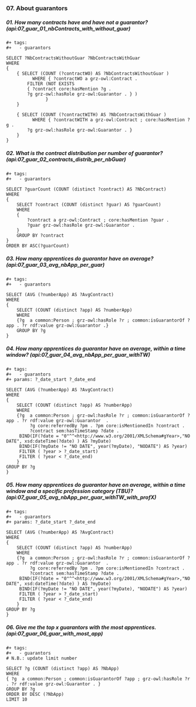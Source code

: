 ### 07. About guarantors 

##### 01. How many contracts have and have not a guarantor? (api:07_guar_01_nbContracts_with_without_guar)
```sparql
#+ tags:
#+   - guarantors

SELECT ?NbContractsWithoutGuar ?NbContractsWithGuar 
WHERE
{
	{ SELECT (COUNT (?contractWO) AS ?NbContractsWithoutGuar )
          WHERE { ?contractWO a grz-owl:Contract . 
		FILTER (NOT EXISTS 
		{ ?contract core:hasMention ?g .
	  	?g grz-owl:hasRole grz-owl:Guarantor . } ) 
               }
	}

	{ SELECT (COUNT (?contractWITH) AS ?NbContractsWithGuar )
          WHERE { ?contractWITH a grz-owl:Contract ; core:hasMention ?g .
	  	?g grz-owl:hasRole grz-owl:Guarantor . }
	}
}
```


##### 02. What is the contract distribution per number of guarantor?  (api:07_guar_02_contracts_distrib_per_nbGuar)
```sparql
#+ tags:
#+   - guarantors

SELECT ?guarCount (COUNT (distinct ?contract) AS ?NbContract)
WHERE 
{ 
	SELECT ?contract (COUNT (distinct ?guar) AS ?guarCount)
	WHERE 
	{ 
	    ?contract a grz-owl:Contract ; core:hasMention ?guar . 
	    ?guar grz-owl:hasRole grz-owl:Guarantor . 
	} 
	GROUP BY ?contract 
} 
ORDER BY ASC(?guarCount)
```

##### 03. How many apprentices do guarantor have on average? (api:07_guar_03_avg_nbApp_per_guar)
```sparql
#+ tags:
#+   - guarantors

SELECT (AVG (?numberApp) AS ?AvgContract)
WHERE
{
	SELECT (COUNT (distinct ?app) AS ?numberApp)
	WHERE
	{?g  a common:Person ; grz-owl:hasRole ?r ; common:isGuarantorOf ?app . ?r rdf:value grz-owl:Guarantor .}
	GROUP BY ?g
}
```

##### 04. How many apprentices do guarantor have on average, within a time window? (api:07_guar_04_avg_nbApp_per_guar_withTW)
```sparql
#+ tags:
#+   - guarantors
#+ params: ?_date_start ?_date_end

SELECT (AVG (?numberApp) AS ?AvgContract)
WHERE
{
	SELECT (COUNT (distinct ?app) AS ?numberApp) 
	WHERE
	{?g  a common:Person ; grz-owl:hasRole ?r ; common:isGuarantorOf ?app . ?r rdf:value grz-owl:Guarantor  .
         ?g core:referredBy ?pm . ?pm core:isMentionedIn ?contract .
    	 ?contract sem:hasTimeStamp ?date . 
	 BIND(IF(?date = "0"^^<http://www.w3.org/2001/XMLSchema#gYear>,"NO DATE", xsd:dateTime(?date) ) AS ?myDate) 
	 BIND(IF(?myDate != "NO DATE", year(?myDate), "NODATE") AS ?year)
	 FILTER ( ?year > ?_date_start)
	 FILTER ( ?year < ?_date_end)
	}
GROUP BY ?g
}
```
##### 05. How many apprentices do guarantor have on average, within a time window and a specific profession category (TBU)? (api:07_guar_05_avg_nbApp_per_guar_withTW_with_profX)
```sparql
#+ tags:
#+   - guarantors
#+ params: ?_date_start ?_date_end

SELECT (AVG (?numberApp) AS ?AvgContract)
WHERE
{
	SELECT (COUNT (distinct ?app) AS ?numberApp) 
	WHERE
	{?g  a common:Person ; grz-owl:hasRole ?r ; common:isGuarantorOf ?app . ?r rdf:value grz-owl:Guarantor  .
         ?g core:referredBy ?pm . ?pm core:isMentionedIn ?contract .
    	 ?contract sem:hasTimeStamp ?date . 
	 BIND(IF(?date = "0"^^<http://www.w3.org/2001/XMLSchema#gYear>,"NO DATE", xsd:dateTime(?date) ) AS ?myDate) 
	 BIND(IF(?myDate != "NO DATE", year(?myDate), "NODATE") AS ?year)
	 FILTER ( ?year > ?_date_start)
	 FILTER ( ?year < ?_date_end)
	}
GROUP BY ?g
}
```

##### 06. Give me the top x guarantors with the most apprentices. (api:07_guar_06_guar_with_most_app)
```sparql
#+ tags:
#+   - guarantors
# N.B.: update limit number 

SELECT ?g (COUNT (distinct ?app) AS ?NbApp)
WHERE
{ ?g  a common:Person ; common:isGuarantorOf ?app ; grz-owl:hasRole ?r . ?r rdf:value grz-owl:Guarantor . }
GROUP BY ?g
ORDER BY DESC (?NbApp)
LIMIT 10
``` 




